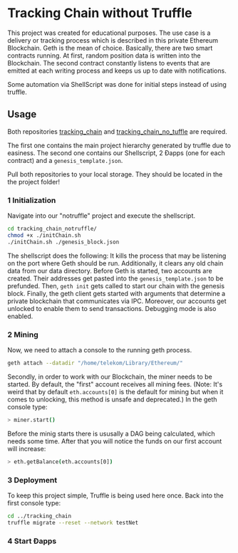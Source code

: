 # Tracking Chain without Truffle

This project was created for educational purposes. The use case is a delivery or tracking process which is described in this private Ethereum Blockchain. Geth is the mean of choice. Basically, there are two smart contracts running. At first, random position data is written into the Blockchain. The second contract constantly listens to events that are emitted at each writing process and keeps us up to date with notifications.

Some automation via ShellScript was done for initial steps instead of using truffle.

## Usage

Both repositories [tracking_chain](https://github.com/larsmunaf/tracking_chain) and [tracking_chain_no_tuffle](https://github.com/larsmunaf/tracking_chain_no_truffle) are required.

The first one contains the main project hierarchy generated by truffle due to easiness. The second one contains our Shellscript, 2 Ðapps (one for each contract) and a `genesis_template.json`.

Pull both repositories to your local storage. They should be located in the the project folder!


### 1 Initialization

Navigate into our "notruffle" project and execute the shellscript.
``` sh
cd tracking_chain_notruffle/
chmod +x ./initChain.sh
./initChain.sh ./genesis_block.json
```
The shellscript does the following: It kills the process that may be listening on the port where Geth should be run. Additionally, it clears any old chain data from our data directory.
Before Geth is started, two accounts are created. Their addresses get pasted into the `genesis_template.json` to be prefunded.
Then, `geth init` gets called to start our chain with the genesis block.
Finally, the geth client gets started with arguments that determine a private blockchain that communicates via IPC. Moreover, our accounts get unlocked to enable them to send transactions. Debugging mode is also enabled.


### 2 Mining

Now, we need to attach a console to the running geth process.

``` sh
geth attach --datadir "/home/telekom/Library/Ethereum/"
```

Secondly, in order to work with our Blockchain, the miner needs to be started. By default, the "first" account receives all mining fees. (Note: It's weird that by default `eth.accounts[0]` is the default for mining but when it comes to unlocking, this method is unsafe and deprecated.) In the geth console type:

``` sh
> miner.start()
```

Before the minig starts there is ususally a DAG being calculated, which needs some time. After that you will notice the funds on our first account will increase:

``` sh
> eth.getBalance(eth.accounts[0])

```

### 3 Deployment

To keep this project simple, Truffle is being used here once. Back into the first console type:
``` sh
cd ../tracking_chain
truffle migrate --reset --network testNet

```
### 4 Start Ðapps


